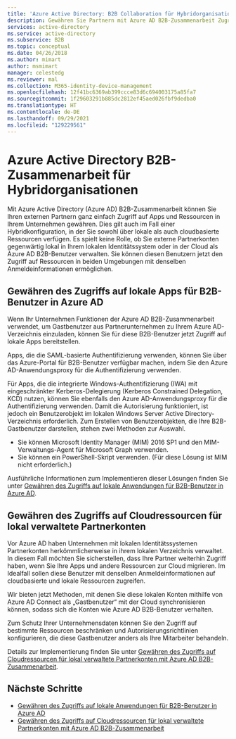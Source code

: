 ```yaml
---
title: 'Azure Active Directory: B2B Collaboration für Hybridorganisationen'
description: Gewähren Sie Partnern mit Azure AD B2B-Zusammenarbeit Zugriff auf lokale und cloudbasierte Ressourcen.
services: active-directory
ms.service: active-directory
ms.subservice: B2B
ms.topic: conceptual
ms.date: 04/26/2018
ms.author: mimart
author: msmimart
manager: celestedg
ms.reviewer: mal
ms.collection: M365-identity-device-management
ms.openlocfilehash: 12f41bc6369ab399ccce83d6c694003175a85fa7
ms.sourcegitcommit: 1f29603291b885dc2812ef45aed026fbf9dedba0
ms.translationtype: HT
ms.contentlocale: de-DE
ms.lasthandoff: 09/29/2021
ms.locfileid: "129229561"
---
```

# <a name="azure-active-directory-b2b-collaboration-for-hybrid-organizations"></a>Azure Active Directory B2B-Zusammenarbeit für Hybridorganisationen

Mit Azure Active Directory (Azure AD) B2B-Zusammenarbeit können Sie Ihren externen Partnern ganz einfach Zugriff auf Apps und Ressourcen in Ihrem Unternehmen gewähren. Dies gilt auch im Fall einer Hybridkonfiguration, in der Sie sowohl über lokale als auch cloudbasierte Ressourcen verfügen. Es spielt keine Rolle, ob Sie externe Partnerkonten gegenwärtig lokal in Ihrem lokalen Identitätssystem oder in der Cloud als Azure AD B2B-Benutzer verwalten. Sie können diesen Benutzern jetzt den Zugriff auf Ressourcen in beiden Umgebungen mit denselben Anmeldeinformationen ermöglichen.

## <a name="grant-b2b-users-in-azure-ad-access-to-your-on-premises-apps"></a>Gewähren des Zugriffs auf lokale Apps für B2B-Benutzer in Azure AD

Wenn Ihr Unternehmen Funktionen der Azure AD B2B-Zusammenarbeit verwendet, um Gastbenutzer aus Partnerunternehmen zu Ihrem Azure AD-Verzeichnis einzuladen, können Sie für diese B2B-Benutzer jetzt Zugriff auf lokale Apps bereitstellen.

Apps, die die SAML-basierte Authentifizierung verwenden, können Sie über das Azure-Portal für B2B-Benutzer verfügbar machen, indem Sie den Azure AD-Anwendungsproxy für die Authentifizierung verwenden.

Für Apps, die die integrierte Windows-Authentifizierung (IWA) mit eingeschränkter Kerberos-Delegierung (Kerberos Constrained Delegation, KCD) nutzen, können Sie ebenfalls den Azure AD-Anwendungsproxy für die Authentifizierung verwenden. Damit die Autorisierung funktioniert, ist jedoch ein Benutzerobjekt im lokalen Windows Server Active Directory-Verzeichnis erforderlich. Zum Erstellen von Benutzerobjekten, die Ihre B2B-Gastbenutzer darstellen, stehen zwei Methoden zur Auswahl.

- Sie können Microsoft Identity Manager (MIM) 2016 SP1 und den MIM-Verwaltungs-Agent für Microsoft Graph verwenden.
- Sie können ein PowerShell-Skript verwenden. (Für diese Lösung ist MIM nicht erforderlich.)

Ausführliche Informationen zum Implementieren dieser Lösungen finden Sie unter [Gewähren des Zugriffs auf lokale Anwendungen für B2B-Benutzer in Azure AD](hybrid-cloud-to-on-premises.md).

## <a name="grant-locally-managed-partner-accounts-access-to-cloud-resources"></a>Gewähren des Zugriffs auf Cloudressourcen für lokal verwaltete Partnerkonten

Vor Azure AD haben Unternehmen mit lokalen Identitätssystemen Partnerkonten herkömmlicherweise in ihrem lokalen Verzeichnis verwaltet. In diesem Fall möchten Sie sicherstellen, dass Ihre Partner weiterhin Zugriff haben, wenn Sie Ihre Apps und andere Ressourcen zur Cloud migrieren. Im Idealfall sollen diese Benutzer mit denselben Anmeldeinformationen auf cloudbasierte und lokale Ressourcen zugreifen. 

Wir bieten jetzt Methoden, mit denen Sie diese lokalen Konten mithilfe von Azure AD Connect als „Gastbenutzer“ mit der Cloud synchronisieren können, sodass sich die Konten wie Azure AD B2B-Benutzer verhalten.

Zum Schutz Ihrer Unternehmensdaten können Sie den Zugriff auf bestimmte Ressourcen beschränken und Autorisierungsrichtlinien konfigurieren, die diese Gastbenutzer anders als Ihre Mitarbeiter behandeln.

Details zur Implementierung finden Sie unter [Gewähren des Zugriffs auf Cloudressourcen für lokal verwaltete Partnerkonten mit Azure AD B2B-Zusammenarbeit](hybrid-on-premises-to-cloud.md).
 
## <a name="next-steps"></a>Nächste Schritte

- [Gewähren des Zugriffs auf lokale Anwendungen für B2B-Benutzer in Azure AD](hybrid-cloud-to-on-premises.md)
- [Gewähren des Zugriffs auf Cloudressourcen für lokal verwaltete Partnerkonten mit Azure AD B2B-Zusammenarbeit](hybrid-on-premises-to-cloud.md)


